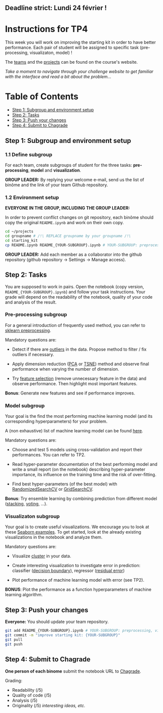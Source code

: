 ## Deadline strict: Lundi 24 février !

Instructions for TP4
========

This week you will work on improving the starting kit in order to have better performance. Each pair of student will be assigned to specific task (pre-processing, visualizaton, model) !

The [teams](http://saclay.chalearn.org/home/teams_l2_2019_2020) and the [projects](http://saclay.chalearn.org/) can be found on the course's website.

_Take a moment to navigate through your challenge website to get familiar with the interface and read a bit about the problem..._



Table of Contents
=================
* [Step 1: Subgroup and environment setup](#step-1-Subgroup-and-environment-setup)
* [Step 2: Tasks](#step-2-tasks)
* [Step 3: Push your changes](#step-3-Push-your-changes)
* [Step 4: Submit to Chagrade](#step-4-submit-to-chagrade)

## Step 1: Subgroup and environment setup

### 1.1 Define subgroup

For each team, create subgroups of student for the three tasks: **pre-processing**, **model** and **visualization**.

**GROUP LEADER:** By replying your welcome e-mail, send us the list of binôme and the link of your team Github repository.

### 1.2 Environment setup

**EVERYONE IN THE GROUP, INCLUDING THE GROUP LEADER:**

In order to prevent conflict changes on git repository, each binôme should copy the original `README.ipynb` and work on their own copy.


```bash
cd ~/projects
cd groupname # /!\ REPLACE groupname by your groupname /!\
cd starting_kit
cp README.ipynb README_{YOUR-SUBGROUP}.ipynb # YOUR-SUBGROUP: preprocessing, visualizaton, model
```


**GROUP LEADER:**
Add each member as a collaborator into the github repository (github repository -> Settings -> Manage access).


## Step 2: Tasks

You are supposed to work in pairs. Open the notebook (copy version, `README_{YOUR-SUBGROUP}.ipynb`) and follow your task instructions. Your grade will depend on the readability of the notebook, quality of your code and analysis of the result.


### Pre-processing subgroup

For a general introduction of frequently used method, you can refer to [sklearn preprocessing](https://scikit-learn.org/stable/modules/preprocessing.html).

Mandatory questions are:

* Detect if there are [outliers](https://scikit-learn.org/stable/modules/outlier_detection.html) in the data. Propose method to filter / fix outliers if necessary.

* Apply dimension reduction ([PCA](https://scikit-learn.org/stable/modules/generated/sklearn.decomposition.PCA.html) or [TSNE](https://scikit-learn.org/stable/modules/generated/sklearn.manifold.TSNE.html)) method and observe final performance when varying the number of dimension.

* Try [feature selection](https://scikit-learn.org/stable/modules/feature_selection.html) (remove unnecessary feature in the data) and observe performance. Then highlight most important features.

**Bonus**: Generate new features and see if performance improves.



### Model subgroup

Your goal is the find the most performing machine learning model (and its corresponding hyperparameters) for your problem.

A (non exhaustive) list of machine learning model can be found [here](https://scikit-learn.org/stable/supervised_learning.html#supervised-learning).

Mandatory questions are:

* Choose and test 5 models using cross-validation and report their performances. You can refer to TP2.

* Read hyper-parameter documentation of the best performing model and write a small report (on the notebook) describing hyper-parameter importance, its influence on the training time and the risk of over-fitting.

* Find best hyper-parameters (of the best model) with [RandomizedSearchCV](https://scikit-learn.org/stable/modules/generated/sklearn.model_selection.RandomizedSearchCV.html) or [GridSearchCV](https://scikit-learn.org/stable/modules/generated/sklearn.model_selection.GridSearchCV.html#sklearn.model_selection.GridSearchCV).

**Bonus**: Try ensemble learning by combining prediction from different model ([stacking](https://scikit-learn.org/stable/modules/ensemble.html#stacked-generalization), [voting](https://scikit-learn.org/stable/modules/ensemble.html#voting-classifier), ...).


### Visualizaton subgroup

Your goal is to create useful visualizations. We encourage you to look at these [Seaborn examples](https://seaborn.pydata.org/examples/index.html). To get started, look at the already existing visualizations in the notebook and analyze them.


Mandatory questions are:

* Visualize [cluster](https://scikit-learn.org/stable/modules/clustering.html) in your data.

* Create interesting visualization to investigate error in prediction: classifier ([decision boundary](https://scikit-learn.org/0.15/auto_examples/tree/plot_iris.html)), regressor ([residual error](https://scikit-learn.org/stable/auto_examples/tree/plot_tree_regression.html#sphx-glr-auto-examples-tree-plot-tree-regression-py))

* Plot performance of machine learning model with error (see TP2).

**BONUS**: Plot the performance as a function hyperparameters of machine learning algorithm. 



## Step 3: Push your changes

**Everyone:** You should update your team repository.

```bash
git add README_{YOUR-SUBGROUP}.ipynb # YOUR-SUBGROUP: preprocessing, visualizaton, model
git commit -m "improve starting kit: {YOUR-SUBGROUP}"
git pull
git push
```

## Step 4: Submit to Chagrade

**One person of each binome** submit the notebook URL to [Chagrade](https://chagrade.lri.fr/homework/submit/2/23/1/).

Grading:
* Readability (/5)
* Quality of code (/5)
* Analysis (/5)
* Originality (/5) _interesting ideas, etc._
